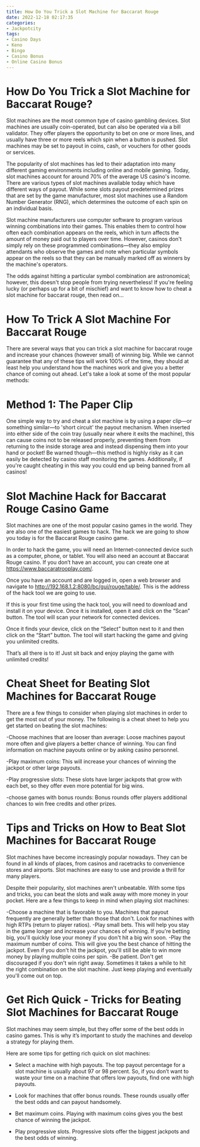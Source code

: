 ```yaml
---
title: How Do You Trick a Slot Machine for Baccarat Rouge
date: 2022-12-18 02:17:35
categories:
- Jackpotcity
tags:
- Casino Days
- Keno
- Bingo
- Casino Bonus
- Online Casino Bonus
---
```



#  How Do You Trick a Slot Machine for Baccarat Rouge?

Slot machines are the most common type of casino gambling devices. Slot machines are usually coin-operated, but can also be operated via a bill validator. They offer players the opportunity to bet on one or more lines, and usually have three or more reels which spin when a button is pushed. Slot machines may be set to payout in coins, cash, or vouchers for other goods or services.

The popularity of slot machines has led to their adaptation into many different gaming environments including online and mobile gaming. Today, slot machines account for around 70% of the average US casino's income. There are various types of slot machines available today which have different ways of payout. While some slots payout predetermined prizes that are set by the game manufacturer, most slot machines use a Random Number Generator (RNG), which determines the outcome of each spin on an individual basis.

Slot machine manufacturers use computer software to program various winning combinations into their games. This enables them to control how often each combination appears on the reels, which in turn affects the amount of money paid out to players over time. However, casinos don't simply rely on these programmed combinations—they also employ attendants who observe the games and note when particular symbols appear on the reels so that they can be manually marked off as winners by the machine's operators.

The odds against hitting a particular symbol combination are astronomical; however, this doesn't stop people from trying nevertheless! If you're feeling lucky (or perhaps up for a bit of mischief) and want to know how to cheat a slot machine for baccarat rouge, then read on…

# How To Trick A Slot Machine For Baccarat Rouge 
There are several ways that you can trick a slot machine for baccarat rouge and increase your chances (however small) of winning big. While we cannot guarantee that any of these tips will work 100% of the time, they should at least help you understand how the machines work and give you a better chance of coming out ahead. Let's take a look at some of the most popular methods:

# Method 1: The Paper Clip 
One simple way to try and cheat a slot machine is by using a paper clip—or something similar—to 'short circuit' the payout mechanism. When inserted into either side of the coin tray (usually near where it exits the machine), this can cause coins not to be released properly, preventing them from returning to the inside storage area and instead dispensing them into your hand or pocket! Be warned though—this method is highly risky as it can easily be detected by casino staff monitoring the games. Additionally, if you're caught cheating in this way you could end up being banned from all casinos!




#  Slot Machine Hack for Baccarat Rouge Casino Game

Slot machines are one of the most popular casino games in the world. They are also one of the easiest games to hack. The hack we are going to show you today is for the Baccarat Rouge casino game.

In order to hack the game, you will need an Internet-connected device such as a computer, phone, or tablet. You will also need an account at Baccarat Rouge casino. If you don’t have an account, you can create one at https://www.baccaratrooplay.com/.

Once you have an account and are logged in, open a web browser and navigate to http://192.168.1.2:8080/bc/gui/rouge/table/. This is the address of the hack tool we are going to use.

If this is your first time using the hack tool, you will need to download and install it on your device. Once it is installed, open it and click on the “Scan” button. The tool will scan your network for connected devices.

Once it finds your device, click on the “Select” button next to it and then click on the “Start” button. The tool will start hacking the game and giving you unlimited credits.

That’s all there is to it! Just sit back and enjoy playing the game with unlimited credits!

#  Cheat Sheet for Beating Slot Machines for Baccarat Rouge

There are a few things to consider when playing slot machines in order to get the most out of your money. The following is a cheat sheet to help you get started on beating the slot machines:

-Choose machines that are looser than average: Loose machines payout more often and give players a better chance of winning. You can find information on machine payouts online or by asking casino personnel.

-Play maximum coins: This will increase your chances of winning the jackpot or other large payouts.

-Play progressive slots: These slots have larger jackpots that grow with each bet, so they offer even more potential for big wins.

-choose games with bonus rounds: Bonus rounds offer players additional chances to win free credits and other prizes.

#  Tips and Tricks on How to Beat Slot Machines for Baccarat Rouge 

Slot machines have become increasingly popular nowadays. They can be found in all kinds of places, from casinos and racetracks to convenience stores and airports. Slot machines are easy to use and provide a thrill for many players.

Despite their popularity, slot machines aren't unbeatable. With some tips and tricks, you can beat the slots and walk away with more money in your pocket. Here are a few things to keep in mind when playing slot machines:

-Choose a machine that is favorable to you. Machines that payout frequently are generally better than those that don't. Look for machines with high RTPs (return to player ratios).
-Play small bets. This will help you stay in the game longer and increase your chances of winning. If you're betting big, you'll quickly lose your money if you don't hit a big win soon.
-Play the maximum number of coins. This will give you the best chance of hitting the jackpot. Even if you don't hit the jackpot, you'll still be able to win more money by playing multiple coins per spin.
-Be patient. Don't get discouraged if you don't win right away. Sometimes it takes a while to hit the right combination on the slot machine. Just keep playing and eventually you'll come out on top.

#  Get Rich Quick - Tricks for Beating Slot Machines for Baccarat Rouge

Slot machines may seem simple, but they offer some of the best odds in casino games. This is why it’s important to study the machines and develop a strategy for playing them.

Here are some tips for getting rich quick on slot machines:

- Select a machine with high payouts. The top payout percentage for a slot machine is usually about 97 or 98 percent. So, if you don’t want to waste your time on a machine that offers low payouts, find one with high payouts.

- Look for machines that offer bonus rounds. These rounds usually offer the best odds and can payout handsomely.

- Bet maximum coins. Playing with maximum coins gives you the best chance of winning the jackpot.

- Play progressive slots. Progressive slots offer the biggest jackpots and the best odds of winning.